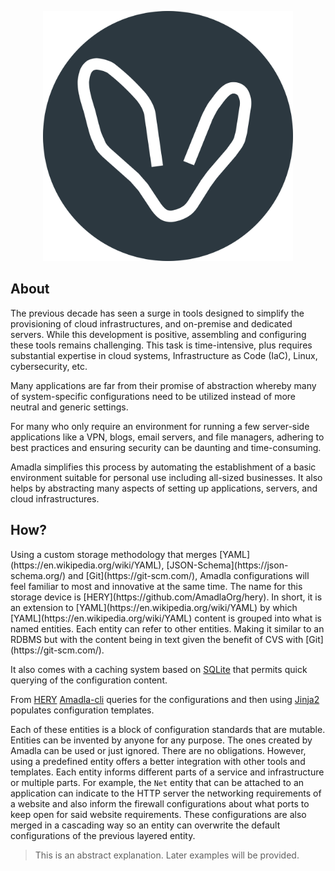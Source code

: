 <p align="center">
<img src="./assets/logo-big-circle.svg" alt="Amadla logo" width="400">
</p>

<h2>About</h2>
The previous decade has seen a surge in tools designed to simplify the provisioning of cloud infrastructures, and on-premise and dedicated servers. While this development is positive, assembling and configuring these tools remains challenging. This task is time-intensive, plus requires substantial expertise in cloud systems, Infrastructure as Code (IaC), Linux, cybersecurity, etc.

Many applications are far from their promise of abstraction whereby many of system-specific configurations need to be utilized instead of more neutral and generic settings.

For many who only require an environment for running a few server-side applications like a VPN, blogs, email servers, and file managers, adhering to best practices and ensuring security can be daunting and time-consuming.

Amadla simplifies this process by automating the establishment of a basic environment suitable for personal use including all-sized businesses. It also helps by abstracting many aspects of setting up applications, servers, and cloud infrastructures.

<h2>How?</h2>
Using a custom storage methodology that merges [YAML](https://en.wikipedia.org/wiki/YAML), [JSON-Schema](https://json-schema.org/) and [Git](https://git-scm.com/), Amadla configurations will feel familiar to most and innovative at the same time. The name for this storage device is [HERY](https://github.com/AmadlaOrg/hery). In short, it is an extension to [YAML](https://en.wikipedia.org/wiki/YAML) by which [YAML](https://en.wikipedia.org/wiki/YAML) content is grouped into what is named entities. Each entity can refer to other entities. Making it similar to an RDBMS but with the content being in text given the benefit of CVS with [Git](https://git-scm.com/).

It also comes with a caching system based on [SQLite](https://www.sqlite.org/) that permits quick querying of the configuration content.

From [HERY](https://github.com/AmadlaOrg/hery) [Amadla-cli](https://github.com/AmadlaOrg/amadla-cli) queries for the configurations and then using [Jinja2](https://jinja.palletsprojects.com/) populates configuration templates.

Each of these entities is a block of configuration standards that are mutable. Entities can be invented by anyone for any purpose. The ones created by Amadla can be used or just ignored. There are no obligations. However, using a predefined entity offers a better integration with other tools and templates. Each entity informs different parts of a service and infrastructure or multiple parts. For example, the `Net` entity that can be attached to an application can indicate to the HTTP server the networking requirements of a website and also inform the firewall configurations about what ports to keep open for said website requirements. These configurations are also merged in a cascading way so an entity can overwrite the default configurations of the previous layered entity.

> This is an abstract explanation. Later examples will be provided.

<!--<h2>Main Projects</h2>

<p>
 <a href="https://github.com/AmadlaOrg/amadla-cli"><img alt="Amadla CLI logo" src="./assets/amadla-cli-logo.svg" width="150" style="vertical-align: middle; float: left;"> amadla-cli</a> = <strong>Simple terminal application to use Amadla</strong>
</p>-->

<!--<p>
 <a href="https://github.com/AmadlaOrg/amadla-template"><img alt="Amadla Template logo" src="./assets/amadla-template-logo.svg" width="150" style="vertical-align: middle; float: left;"> amadla-template</a> = <strong>The Amadla template is a <a href="https://docs.github.com/en/repositories/creating-and-managing-repositories/creating-a-repository-from-a-template" title="Creating a repository from a template">template</a> you can use to start with Amadla</strong>
</p>-->

<!--

**Here are some ideas to get you started:**

🙋‍♀️ A short introduction - what is your organization all about?
🌈 Contribution guidelines - how can the community get involved?
👩‍💻 Useful resources - where can the community find your docs? Is there anything else the community should know?
🍿 Fun facts - what does your team eat for breakfast?
🧙 Remember, you can do mighty things with the power of [Markdown](https://docs.github.com/github/writing-on-github/getting-started-with-writing-and-formatting-on-github/basic-writing-and-formatting-syntax)
-->
